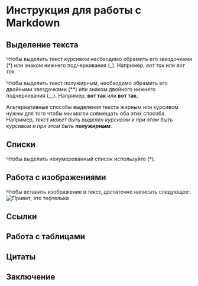 #  Инструкция для работы с Markdown

## Выделение текста 

Чтобы выделить текст курсивом необходимо обрамить его звездочками (*) или знаком нижнего подчеркивания (_). Например, *вот так* или _вот так_.

Чтобы выделить текст полужирным, необходимо обрамить его двойными звездочками (**) или знаком двойного нижнего подчеркивания (__). Например, **вот так** или __вот так__.

Альтернативные способы выделения текста жирным или курсивом нужны для того чтобы мы могли совмещать оба этих способа. Например, _текст может быть выделен курсивом и при этом быть курсивом и при этом быть **полужирным**_.


## Списки
Чтобы выделить ненумерованный список используйте (*).
## Работа с изображениями

Чтобы вставить изображение в текст, достаточно написать следующее:
![Привет, это тефтелька](2813715027.jpg)

## Ссылки

## Работа с таблицами

## Цитаты 

## Заключение
